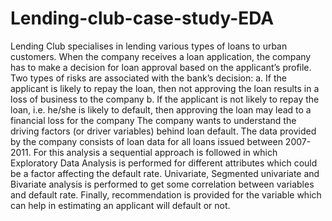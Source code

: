 # Lending-club-case-study-EDA
Lending Club specialises in lending various types of loans to urban customers. When the company receives a loan application, the company has to make a decision for loan approval based on the applicant’s profile. Two types of risks are associated with the bank’s decision: a. If the applicant is likely to repay the loan, then not approving the loan results in a loss of business to the company b. If the applicant is not likely to repay the loan, i.e. he/she is likely to default, then approving the loan may lead to a financial loss for the company The company wants to understand the driving factors (or driver variables) behind loan default. The data provided by the company consists of loan data for all loans issued between 2007-2011. For this analysis a sequential approach is followed in which Exploratory Data Analysis is performed for different attributes which could be a factor affecting the default rate. Univariate, Segmented univariate and Bivariate analysis is performed to get some correlation between variables and default rate. Finally, recommendation is provided for the variable which can help in estimating an applicant will default or not.
